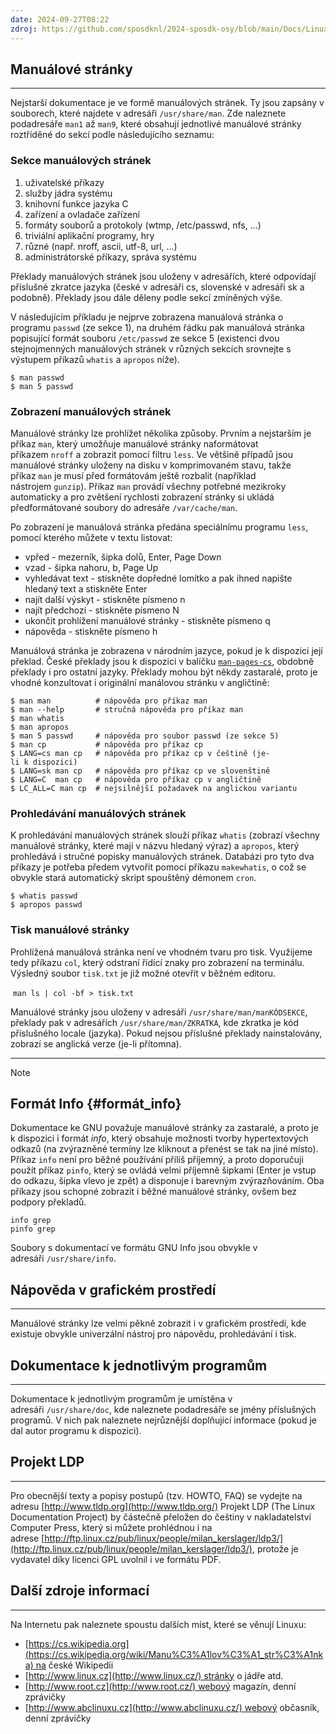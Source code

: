 ```yaml
---
date: 2024-09-27T08:22
zdroj: https://github.com/sposdknl/2024-sposdk-osy/blob/main/Docs/Linux_Dokumentace.md
---
```

## Manuálové stránky
---------------------------------------------------------------
Nejstarší dokumentace je ve formě manuálových stránek. Ty jsou zapsány v souborech, které najdete v adresáři `/usr/share/man`. Zde naleznete podadresáře `man1` až `man9`, které obsahují jednotlivé manuálové stránky roztříděné do sekcí podle následujícího seznamu:

### Sekce manuálových stránek
1. uživatelské příkazy
2. služby jádra systému
3. knihovní funkce jazyka C
4. zařízení a ovladače zařízení
5. formáty souborů a protokoly (wtmp, /etc/passwd, nfs, ...)
6. triviální aplikační programy, hry
7. různé (např. nroff, ascii, utf-8, url, ...)
8. administrátorské příkazy, správa systému

Překlady manuálových stránek jsou uloženy v adresářích, které odpovídají příslušné zkratce jazyka (české v adresáři cs, slovenské v adresáři sk a podobně). Překlady jsou dále děleny podle sekcí zmíněných výše.

V následujícím příkladu je nejprve zobrazena manuálová stránka o programu `passwd` (ze sekce 1), na druhém řádku pak manuálová stránka popisující formát souboru `/etc/passwd` ze sekce 5 (existenci dvou stejnojmenných manuálových stránek v různých sekcích srovnejte s výstupem příkazů `whatis` a `apropos` níže).

`$ man passwd`  
`$ man 5 passwd`

### Zobrazení manuálových stránek

Manuálové stránky lze prohlížet několika způsoby. Prvním a nejstarším je příkaz `man`, který umožňuje manuálové stránky naformátovat příkazem `nroff` a zobrazit pomocí filtru `less`. Ve většině případů jsou manuálové stránky uloženy na disku v komprimovaném stavu, takže příkaz `man` je musí před formátovám ještě rozbalit (například nástrojem `gunzip`). Příkaz `man` provádí všechny potřebné mezikroky automaticky a pro zvětšení rychlosti zobrazení stránky si ukládá předformátované soubory do adresáře `/var/cache/man`.

Po zobrazení je manuálová stránka předána speciálnímu programu `less`, pomocí kterého můžete v textu listovat:

- vpřed - mezerník, šipka dolů, Enter, Page Down
- vzad - šipka nahoru, b, Page Up
- vyhledávat text - stiskněte dopředné lomítko a pak ihned napište hledaný text a stiskněte Enter
- najít další výskyt - stiskněte písmeno n
- najít předchozí - stiskněte písmeno N
- ukončit prohlížení manuálové stránky - stiskněte písmeno q
- nápověda - stiskněte písmeno h

Manuálová stránka je zobrazena v národním jazyce, pokud je k dispozici její překlad. České překlady jsou k dispozici v balíčku [`man-pages-cs`](https://github.com/sposdknl/2024-sposdk-osy/blob/main/Docs/man-pages-cs "wikilink"), obdobně překlady i pro ostatní jazyky. Překlady mohou být někdy zastaralé, proto je vhodné konzultovat i originální manálovou stránku v angličtině:

`$ man man          # nápověda pro příkaz man`  
`$ man --help       # stručná nápověda pro příkaz man`  
`$ man whatis`  
`$ man apropos`  
`$ man 5 passwd     # nápověda pro soubor passwd (ze sekce 5)`  
`$ man cp           # nápověda pro příkaz cp`  
`$ LANG=cs man cp   # nápověda pro příkaz cp v češtině (je-li k dispozici)`  
`$ LANG=sk man cp   # nápověda pro příkaz cp ve slovenštině`  
`$ LANG=C  man cp   # nápověda pro příkaz cp v angličtině`  
`$ LC_ALL=C man cp  # nejsilnější požadavek na anglickou variantu`

### Prohledávání manuálových stránek

[](https://github.com/sposdknl/2024-sposdk-osy/blob/main/Docs/Linux_Dokumentace.md#prohled%C3%A1v%C3%A1n%C3%AD-manu%C3%A1lov%C3%BDch-str%C3%A1nek)

K prohledávání manuálových stránek slouží příkaz `whatis` (zobrazí všechny manuálové stránky, které mají v názvu hledaný výraz) a `apropos`, který prohledává i stručné popisky manuálových stránek. Databázi pro tyto dva příkazy je potřeba předem vytvořit pomocí příkazu `makewhatis`, o což se obvykle stará automatický skript spouštěný démonem `cron`.

`$ whatis passwd`  
`$ apropos passwd`

### Tisk manuálové stránky

[](https://github.com/sposdknl/2024-sposdk-osy/blob/main/Docs/Linux_Dokumentace.md#tisk-manu%C3%A1lov%C3%A9-str%C3%A1nky)

Prohlížená manuálová stránka není ve vhodném tvaru pro tisk. Využijeme tedy příkazu `col`, který odstraní řídící znaky pro zobrazení na terminálu. Výsledný soubor `tisk.txt` je již možné otevřít v běžném editoru.

 `man ls | col -bf > tisk.txt`

Manuálové stránky jsou uloženy v adresáři `/usr/share/man/manKÓDSEKCE`, překlady pak v adresářích `/usr/share/man/ZKRATKA`, kde zkratka je kód příslušného locale (jazyka). Pokud nejsou příslušné překlady nainstalovány, zobrazí se anglická verze (je-li přítomna).


________________________________________________________________________

> [!NOTE]
> ## Formát Info {#formát_info}

Dokumentace ke GNU považuje manuálové stránky za zastaralé, a proto je k dispozici i formát _info_, který obsahuje možnosti tvorby hypertextových odkazů (na zvýrazněné termíny lze kliknout a přenést se tak na jiné místo). Příkaz `info` není pro běžné používání příliš příjemný, a proto doporučuji použít příkaz `pinfo`, který se ovládá velmi příjemně šipkami (Enter je vstup do odkazu, šipka vlevo je zpět) a disponuje i barevným zvýrazňováním. Oba příkazy jsou schopné zobrazit i běžné manuálové stránky, ovšem bez podpory překladů.

`info grep`  
`pinfo grep`

Soubory s dokumentací ve formátu GNU Info jsou obvykle v adresáři `/usr/share/info`.

## Nápověda v grafickém prostředí
__________________________________________________________________________
Manuálové stránky lze velmi pěkně zobrazit i v grafickém prostředí, kde existuje obvykle univerzální nástroj pro nápovědu, prohledávání i tisk.

## Dokumentace k jednotlivým programům
__________________________________________________________________________
Dokumentace k jednotlivým programům je umístěna v adresáři `/usr/share/doc`, kde naleznete podadresáře se jmény příslušných programů. V nich pak naleznete nejrůznější doplňující informace (pokud je dal autor programu k dispozici).

## Projekt LDP
__________________________________________________________________________
Pro obecnější texty a popisy postupů (tzv. HOWTO, FAQ) se vydejte na adresu [http://www.tldp.org](http://www.tldp.org/)
Projekt LDP (The Linux Documentation Project) by částečně přeložen do češtiny v nakladatelství Computer Press, který si můžete prohlédnou i na adrese [http://ftp.linux.cz/pub/linux/people/milan_kerslager/ldp3/](http://ftp.linux.cz/pub/linux/people/milan_kerslager/ldp3/), protože je vydavatel díky licenci GPL uvolnil i ve formátu PDF.

## Další zdroje informací
__________________________________________________________________________
Na Internetu pak naleznete spoustu dalších míst, které se věnují Linuxu:

- [https://cs.wikipedia.org](https://cs.wikipedia.org/wiki/Manu%C3%A1lov%C3%A1_str%C3%A1nka) na české Wikipedii
- [http://www.linux.cz](http://www.linux.cz/) stránky o jádře atd.
- [http://www.root.cz](http://www.root.cz/) webový magazín, denní zprávičky
- [http://www.abclinuxu.cz](http://www.abclinuxu.cz/) webový občasník, denní zprávičky